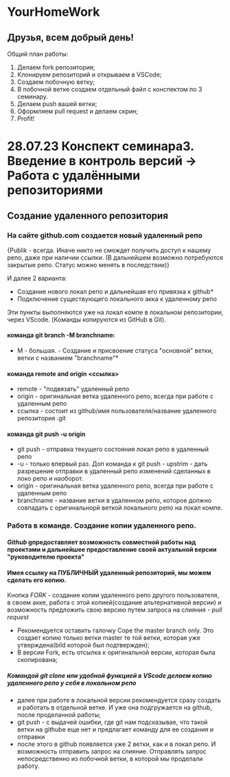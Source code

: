 # YourHomeWork

## Друзья, всем добрый день! 
Общий план работы:
1. Делаем fork репозитория;
2. Клонируем репозиторий и открываем в VSCode;
3. Создаем побочную ветку;
4. В побочной ветке создаем отдельный файл с конспектом по 3 семинару.
5. Делаем push вашей ветки;
6. Оформляем pull request и делаем скрин;
7. Profit!

# 28.07.23 Конспект семинара3. Введение в контроль версий -> Работа с удалёнными репозиториями

## Создание удаленного репозитория

### На сайте github.com создается новый удаленный репо
{Publik - всегда. Иначе никто не смождет получить доступ к нашему репо, даже при наличии ссылки. (В дальнейшем возможно потребуются закрытые репо. Статус можно менять в последствии)}

И далее 2 варианта:
* Создание нового локал репо и дальнейшая его привязка к github*
* Подключение существующего локального акка к удаленному репо

Эти пункты выполняются уже на локал компе в локальном репозитории, через VScode.
(Команды копируются из GitHub в Git).
#### команда git branch -M branchname:
* M - большая. - Создание и присвоение статуса "основной" ветки, ветки с названием "branchname"*
#### команда remote and origin <ссылка>
* remote - "подвязать" удаленный репо
* origin - оригинальная ветка удаленного репо, всегда при работе с удаленным репо
* ссылка - состоит из github/имя пользователя/название удаленного репозитория .git
#### команда git push -u origin <branchname>
* git push - отправка текущего состояния локал репо в удаленный репо
* -u - только впервый раз. Доп команда к git push - upstrim - дать разрешение отправки в удаленный репо изменений сделанных в локо репо и наоборот. 
* origin - оригинальная ветка удаленного репо, всегда при работе с удаленным репо
* branchname - название ветки в удаленном репо, которое должно совпадать с оригинальнорй веткой локального репо на локал компе.

### Работа в команде. Создание копии удаленного репо.

#### *Github* gпредоставляет возможность совместной работы над проектами и дальнейшее предоставление своей актуальной версии "руководителю проекта"

#### Имея ссылку на ПУБЛИЧНЫЙ удаленный репозиторий, мы можем сделать его копию. 
Кнопка *FORK* - создание копии удаленного репо другого пользователя, в своем акке, работа с этой копией(создание альтернативной версии) и возможность предложить свою версию путем запроса на слияния - *pull request*

* Рекомендуется оставить галочку Cope the master branch only. Это создает копию только ветки master те той ветки, которая уже утверждена(bild которой был подтвержден);
* В версии Fork, есть отсылка к оригинальной версии, которая была скопирована;

#####  Командой git clone или удобной функцией в VScode делаем копию удаленного репо у себя в локальном репо

* далее при работе в локальной версии рекомендуется сразу создать и работать в отдельной ветке. И уже она подгружается на github, после проделанной работы;
* git push - с выдачей ошибки, где git нам подсказывае, что такой ветки на githube еще нет и предлагает команду для ее создания и отправки
* после этого в github появляется уже 2 ветки, как и в локал репо. И возможность отправить запрос на слияние. Отправлять запрос непосредственно из побочной ветки, в которой мы проделали работу.

